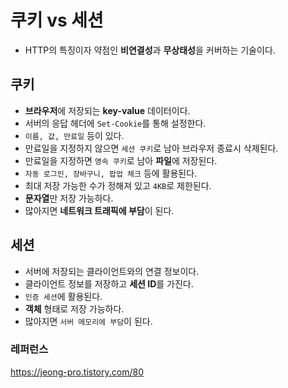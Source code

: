 # 쿠키 vs 세션

- HTTP의 특징이자 약점인 **비연결성**과 **무상태성**을 커버하는 기술이다.

## 쿠키

- **브라우저**에 저장되는 **key-value** 데이터이다.
- 서버의 응답 헤더에 `Set-Cookie`를 통해 설정한다.
- `이름, 값, 만료일` 등이 있다.
- 만료일을 지정하지 않으면 `세션 쿠키`로 남아 브라우저 종료시 삭제된다.
- 만료일을 지정하면 `영속 쿠키`로 남아 **파일**에 저장된다.
- `자동 로그인, 장바구니, 팝업 체크` 등에 활용된다.
- 최대 저장 가능한 수가 정해져 있고 `4KB`로 제한된다.
- **문자열**만 저장 가능하다.
- 많아지면 **네트워크 트래픽에 부담**이 된다.

## 세션

- 서버에 저장되는 클라이언트와의 연결 정보이다.
- 클라이언트 정보를 저장하고 **세션 ID**를 가진다.
- `인증 세션`에 활용된다.
- **객체** 형태로 저장 가능하다.
- 많아지면 `서버 메모리에 부담`이 된다.

### 레퍼런스

https://jeong-pro.tistory.com/80
